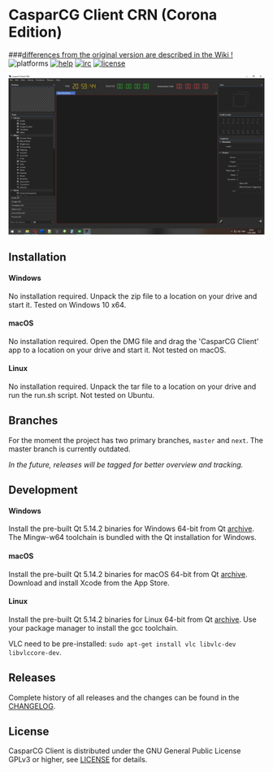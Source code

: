 # CasparCG Client CRN (Corona Edition)
###[differences from the original version are described in the Wiki !](https://github.com/Yurry7/client/wiki)
![platforms](https://img.shields.io/badge/platforms-windows%20%7C%20linux%20%7C%20osx-brightgreen.svg?style=flat-square)
[![help](https://img.shields.io/badge/help-community%20forum-green.svg?style=flat-square)](https://casparcg.com/forum)
[![irc](https://img.shields.io/badge/irc-%23casparcg-green.svg?style=flat-square)](https://kiwiirc.com/client/sinisalo.freenode.net/?nick=Guest|?#CasparCG)
[![license](https://img.shields.io/badge/license-GPLv3-blue.svg?style=flat-square)](LICENSE)

<p align="center"><img src="/src/Widgets/Images/client_CRN.png"></p>


## Installation

#### Windows
No installation required. Unpack the zip file to a location on your drive and start it. Tested on Windows 10 x64.

#### macOS
No installation required. Open the DMG file and drag the 'CasparCG Client' app to a location on your drive and start it. Not tested on macOS.

#### Linux
No installation required. Unpack the tar file to a location on your drive and run the run.sh script. Not tested on Ubuntu.


## Branches
For the moment the project has two primary branches, `master` and `next`. The master branch is currently outdated.

*In the future, releases will be tagged for better overview and tracking.*


## Development

#### Windows
Install the pre-built Qt 5.14.2 binaries for Windows 64-bit from Qt [archive](http://download.qt.io/archive/qt/5.14/5.14.2/). The Mingw-w64 toolchain is bundled with the Qt installation for Windows.

#### macOS
Install the pre-built Qt 5.14.2 binaries for macOS 64-bit from Qt [archive](http://download.qt.io/archive/qt/5.14/5.14.2/). Download and install Xcode from the App Store.

#### Linux
Install the pre-built Qt 5.14.2 binaries for Linux 64-bit from Qt [archive](http://download.qt.io/archive/qt/5.14/5.14.2/). Use your package manager to install the gcc toolchain.

VLC need to be pre-installed: `sudo apt-get install vlc libvlc-dev libvlccore-dev`.


## Releases
Complete history of all releases and the changes can be found in the [CHANGELOG](CHANGELOG).


## License
CasparCG Client is distributed under the GNU General Public License GPLv3 or higher, see [LICENSE](LICENSE) for details.
